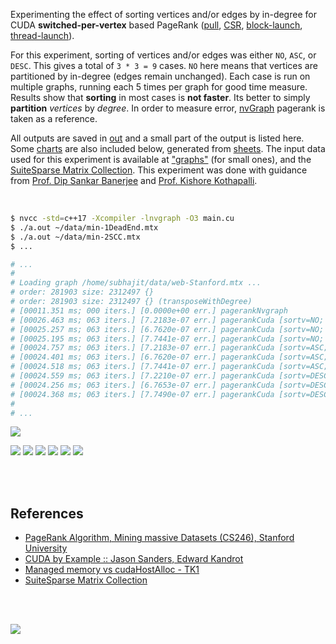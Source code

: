 Experimenting the effect of sorting vertices and/or edges by in-degree for CUDA **switched-per-vertex** based PageRank ([pull], [CSR], [block-launch], [thread-launch]).

For this experiment, sorting of vertices and/or edges was either `NO`, `ASC`,
or `DESC`. This gives a total of `3 * 3 = 9` cases. `NO` here means that
vertices are partitioned by in-degree (edges remain unchanged). Each case is
run on multiple graphs, running each 5 times per graph for good time measure.
Results show that **sorting** in most cases is **not faster**. Its better to
simply **partition** *vertices* by *degree*. In order to measure error,
[nvGraph] pagerank is taken as a reference.

All outputs are saved in [out](out/) and a small part of the output is listed
here. Some [charts] are also included below, generated from [sheets]. The input
data used for this experiment is available at ["graphs"] (for small ones), and
the [SuiteSparse Matrix Collection]. This experiment was done with guidance
from [Prof. Dip Sankar Banerjee] and [Prof. Kishore Kothapalli].

<br>

```bash
$ nvcc -std=c++17 -Xcompiler -lnvgraph -O3 main.cu
$ ./a.out ~/data/min-1DeadEnd.mtx
$ ./a.out ~/data/min-2SCC.mtx
$ ...

# ...
#
# Loading graph /home/subhajit/data/web-Stanford.mtx ...
# order: 281903 size: 2312497 {}
# order: 281903 size: 2312497 {} (transposeWithDegree)
# [00011.351 ms; 000 iters.] [0.0000e+00 err.] pagerankNvgraph
# [00026.463 ms; 063 iters.] [7.2183e-07 err.] pagerankCuda [sortv=NO; sorte=NO]
# [00025.257 ms; 063 iters.] [6.7620e-07 err.] pagerankCuda [sortv=NO; sorte=ASC]
# [00025.195 ms; 063 iters.] [7.7441e-07 err.] pagerankCuda [sortv=NO; sorte=DESC]
# [00024.757 ms; 063 iters.] [7.2183e-07 err.] pagerankCuda [sortv=ASC; sorte=NO]
# [00024.401 ms; 063 iters.] [6.7620e-07 err.] pagerankCuda [sortv=ASC; sorte=ASC]
# [00024.518 ms; 063 iters.] [7.7441e-07 err.] pagerankCuda [sortv=ASC; sorte=DESC]
# [00024.559 ms; 063 iters.] [7.2210e-07 err.] pagerankCuda [sortv=DESC; sorte=NO]
# [00024.256 ms; 063 iters.] [6.7653e-07 err.] pagerankCuda [sortv=DESC; sorte=ASC]
# [00024.368 ms; 063 iters.] [7.7490e-07 err.] pagerankCuda [sortv=DESC; sorte=DESC]
#
# ...
```

[![](https://i.imgur.com/cJwEj0S.gif)][sheetp]

[![](https://i.imgur.com/bfBcTqH.png)][sheetp]
[![](https://i.imgur.com/Usj08Nw.png)][sheetp]
[![](https://i.imgur.com/I6BW30j.png)][sheetp]
[![](https://i.imgur.com/sLKFqVu.png)][sheetp]
[![](https://i.imgur.com/wOUaKH0.png)][sheetp]
[![](https://i.imgur.com/ImjIDzu.png)][sheetp]

<br>
<br>


## References

- [PageRank Algorithm, Mining massive Datasets (CS246), Stanford University](http://snap.stanford.edu/class/cs246-videos-2019/lec9_190205-cs246-720.mp4)
- [CUDA by Example :: Jason Sanders, Edward Kandrot](http://www.mat.unimi.it/users/sansotte/cuda/CUDA_by_Example.pdf)
- [Managed memory vs cudaHostAlloc - TK1](https://forums.developer.nvidia.com/t/managed-memory-vs-cudahostalloc-tk1/34281)
- [SuiteSparse Matrix Collection]

<br>
<br>

[![](https://i.imgur.com/PQdIWEL.jpg)](https://www.youtube.com/watch?v=GAfOf26DuGk)

[Prof. Dip Sankar Banerjee]: https://sites.google.com/site/dipsankarban/
[Prof. Kishore Kothapalli]: https://cstar.iiit.ac.in/~kkishore/
[SuiteSparse Matrix Collection]: https://suitesparse-collection-website.herokuapp.com
[nvGraph]: https://github.com/rapidsai/nvgraph
["graphs"]: https://github.com/puzzlef/graphs
[pull]: https://github.com/puzzlef/pagerank-push-vs-pull
[csr]: https://github.com/puzzlef/pagerank-class-vs-csr
[block-launch]: https://github.com/puzzlef/pagerank-cuda-block-adjust-launch
[thread-launch]: https://github.com/puzzlef/pagerank-cuda-thread-adjust-launch
[charts]: https://photos.app.goo.gl/aoimeCU2px6SAP5z6
[sheets]: https://docs.google.com/spreadsheets/d/1EoP9whQLThF2UBKNGUeD_d_fCI6tVhtVeqiOt8fmmK8/edit?usp=sharing
[sheetp]: https://docs.google.com/spreadsheets/d/e/2PACX-1vToajY38qMw0rB7ipBXBjqPYXjiY6fb3h9Odx5BnHgRCP_xfJ81bRshVUNrN7RGsM0IktMM_j_jWUuZ/pubhtml
